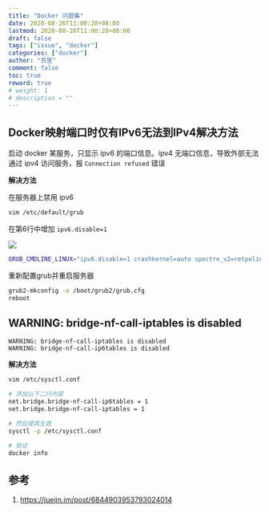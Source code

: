 ```yaml
---
title: "Docker 问题集"
date: 2020-08-26T11:00:28+08:00
lastmod: 2020-08-26T11:00:28+08:00
draft: false
tags: ["issue", "docker"]
categories: ["docker"]
author: "百里"
comment: false
toc: true
reward: true
# weight: 1
# description = ""
---
```


## Docker映射端口时仅有IPv6无法到IPv4解决方法

启动 docker 某服务，只显示 ipv6 的端口信息。ipv4 无端口信息，导致外部无法通过 ipv4 访问服务，报 `Connection refused` 错误

**解决方法**

在服务器上禁用 ipv6

```sh
vim /etc/default/grub
```

在第6行中增加 `ipv6.disable=1`

![](http://img.sgfoot.com/b/20200826110835.png?imageslim)

```sh
GRUB_CMDLINE_LINUX="ipv6.disable=1 crashkernel=auto spectre_v2=retpoline rd.lvm.lv=centos/root rd.lvm.lv=centos/swap rhgb quiet"
```

重新配置grub并重启服务器

```sh
grub2-mkconfig -o /boot/grub2/grub.cfg
reboot
```

## WARNING: bridge-nf-call-iptables is disabled
```
WARNING: bridge-nf-call-iptables is disabled
WARNING: bridge-nf-call-ip6tables is disabled
```

**解决方法**

```sh
vim /etc/sysctl.conf

# 添加以下二行内容
net.bridge.bridge-nf-call-ip6tables = 1
net.bridge.bridge-nf-call-iptables = 1

# 然后使其生效
sysctl -p /etc/sysctl.conf

# 验证
docker info
```

## 参考

1. https://juejin.im/post/6844903953793024014